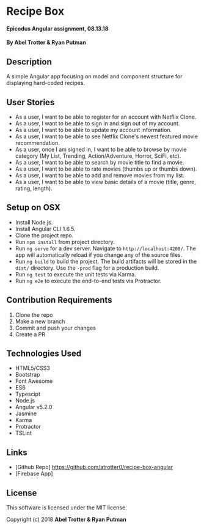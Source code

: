 # Recipe Box

#### Epicodus Angular assignment, 08.13.18

#### By Abel Trotter & Ryan Putman

## Description

A simple Angular app focusing on model and component structure for displaying hard-coded recipes.

## User Stories

* As a user, I want to be able to register for an account with Netflix Clone.
* As a user, I want to be able to sign in and sign out of my account.
* As a user, I want to be able to update my account information.
* As a user, I want to be able to see Netflix Clone's newest featured movie recommendation.
* As a user, once I am signed in, I want to be able to browse by movie category (My List, Trending, Action/Adventure, Horror, SciFi, etc).
* As a user, I want to be able to search by movie title to find a movie.
* As a user, I want to be able to rate movies (thumbs up or thumbs down).
* As a user, I want to be able to add and remove movies from my list.
* As a user, I want to be able to view basic details of a movie (title, genre, rating, length).

## Setup on OSX

* Install Node.js.
* Install Angular CLI 1.6.5.
* Clone the project repo.
* Run `npm install` from project directory.
* Run `ng serve` for a dev server. Navigate to `http://localhost:4200/`. The app will automatically reload if you change any of the source files.
* Run `ng build` to build the project. The build artifacts will be stored in the `dist/` directory. Use the `-prod` flag for a production build.
* Run `ng test` to execute the unit tests via Karma.
* Run `ng e2e` to execute the end-to-end tests via Protractor.

## Contribution Requirements

1. Clone the repo
1. Make a new branch
1. Commit and push your changes
1. Create a PR

## Technologies Used

* HTML5/CSS3
* Bootstrap
* Font Awesome
* ES6
* Typescipt
* Node.js
* Angular v5.2.0
* Jasmine
* Karma
* Protractor
* TSLint

## Links

* [Github Repo] https://github.com/atrotter0/recipe-box-angular
* [Firebase App] 

## License

This software is licensed under the MIT license.

Copyright (c) 2018 **Abel Trotter & Ryan Putman**
